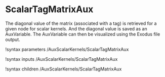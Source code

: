 # ScalarTagMatrixAux

The diagonal value of the matrix (associated with a tag) is retrieved for a given node
for scalar kernels. And the diagonal value is saved as an AuxVariable.
The AuxVariable can then be visualized using the Exodus file output.

!syntax parameters /AuxScalarKernels/ScalarTagMatrixAux

!syntax inputs /AuxScalarKernels/ScalarTagMatrixAux

!syntax children /AuxScalarKernels/ScalarTagMatrixAux
